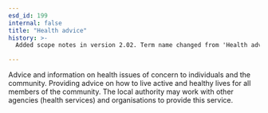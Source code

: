 ```yaml
---
esd_id: 199
internal: false
title: "Health advice"
history: >-
  Added scope notes in version 2.02. Term name changed from 'Health advice' to 'Health - advice' in version 3.00. Name changed to 'Health advice' in version 4.00.

---
```


Advice and information on health issues of concern to individuals and the community.  Providing advice on how to live active and  healthy lives for all members of the community.  The local authority may work with other agencies (health services) and organisations to provide this service. 

